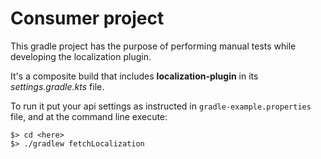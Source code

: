 # Consumer project

This gradle project has the purpose of performing
manual tests while developing the localization plugin.

It's a composite build that includes **localization-plugin** in
its _settings.gradle.kts_ file.

To run it put your api settings as instructed in `gradle-example.properties` file,
and at the command line execute:
```
$> cd <here>
$> ./gradlew fetchLocalization

```